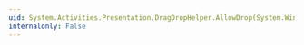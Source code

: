 ```yaml
---
uid: System.Activities.Presentation.DragDropHelper.AllowDrop(System.Windows.IDataObject,System.Activities.Presentation.EditingContext,System.Type[])
internalonly: False
---
```


